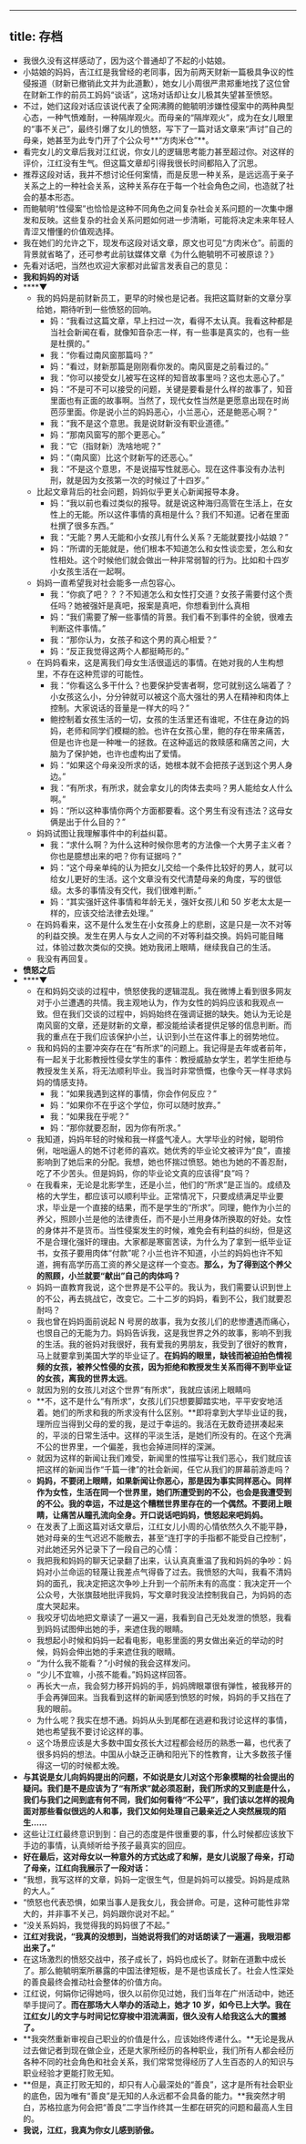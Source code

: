 - ---
  title: 存档
  ---
- 我很久没有这样感动了，因为这个普通却了不起的小姑娘。
- 小姑娘的妈妈，吉江红是我曾经的老同事，因为前两天财新一篇极具争议的性侵报道（财新已撤销此文并为此道歉），她女儿小周很严肃郑重地找了这位曾在财新工作的前员工妈妈“谈话”，这场对话却让女儿极其失望甚至愤怒。
- 不过，她们这段对话应该说代表了全网沸腾的鲍毓明涉嫌性侵案中的两种典型心态，一种气愤难耐，一种隔岸观火。而母亲的“隔岸观火”，成为在女儿眼里的“事不关己”，最终引爆了女儿的愤怒，写下了一篇对话文章来“声讨”自己的母亲，她甚至为此专门开了个公众号**“方肉米仓”**。
- 看完女儿的文章后我对江红说，你女儿的逻辑思考能力甚至超过你。对这样的评价，江红没有生气。但这篇文章却引得我很长时间都陷入了沉思。
- 推荐这段对话，我并不想讨论任何案情，而是反思一种关系，是远远高于亲子关系之上的一种社会关系，这种关系存在于每一个社会角色之间，也造就了社会的基本形态。
- 而鲍毓明“性侵案”也恰恰是这种不同角色之间复杂社会关系问题的一次集中爆发和反映。这些复杂的社会关系问题如何进一步清晰，可能将决定未来年轻人青涩又懵懂的价值观选择。
- 我在她们的允许之下，现发布这段对话文章，原文也可见“方肉米仓”。前面的背景就省略了，还可参考此前钛媒体文章《为什么鲍毓明不可被原谅？》
- 先看对话吧，当然也欢迎大家都对此留言发表自己的意见：
- **我和妈妈的对话**
- ******▼**
	- 我的妈妈是前财新员工，更早的时候也是记者。我把这篇财新的文章分享给她，期待听到一些愤怒的回响。
		- 妈：“我看过这篇文章，早上扫过一次，看得不太认真。我看这种都是当社会新闻在看，就像知音杂志一样，有一些事是真实的，也有一些是杜撰的。”
		- 我：“你看过南风窗那篇吗？”
		- 妈：“看过，财新那篇是刚刚看你发的。南风窗是之前看过的。”
		- 我：“你可以接受女儿被写在这样的知音故事里吗？这也太恶心了。”
		- 妈：“不是可不可以接受的问题，关键是要看是什么样的故事了，知音里面也有正面的故事啊。当然了，现代女性当然是更愿意出现在时尚芭莎里面。你是说小兰的妈妈恶心，小兰恶心，还是鲍恶心啊？”
		- 我：“我不是这个意思。我是说财新没有职业道德。”
		- 妈：“那南风窗写的那个更恶心。”
		- 我：“它（指财新）洗啥地呢？”
		- 妈：“（南风窗）比这个财新写的还恶心。”
		- 我：“不是这个意思，不是说描写性就恶心。现在这件事没有办法判刑，就是因为女孩第一次的时候过了十四岁。”
	- 比起文章背后的社会问题，妈妈似乎更关心新闻报导本身。
		- 妈：“我以前也看过类似的报导。就是说这种海归高管在生活上，在女性上的无能。所以这件事情的真相是什么？我们不知道。记者在里面杜撰了很多东西。”
		- 我：“无能？男人无能和小女孩儿有什么关系？无能就要找小姑娘？”
		- 妈：“所谓的无能就是，他们根本不知道怎么和女性谈恋爱，怎么和女性相处。这个时候他们就会做出一种非常弱智的行为。比如和十四岁小女孩生活在一起啊。
	- 妈妈一直希望我对社会能多一点包容心。
		- 我：“你疯了吧？？？不知道怎么和女性打交道？女孩子需要付这个责任吗？她被强奸是真吧，报案是真吧，你想看到什么真相
		- 妈：“我们需要了解一些事情的背景。我们看不到事件的全貌，很难去判断这件事情。”
		- 我：“那你认为，女孩子和这个男的真心相爱？”
		- 妈：“反正我觉得这两个人都挺畸形的。”
	- 在妈妈看来，这是离我们母女生活很遥远的事情。在她对我的人生构想里，不存在这种荒谬的可能性。
		- 我：“你看这么多干什么？也要保护受害者啊，您可就别这么端着了？小女孩这么小，分分钟就可以被这个高大强壮的男人在精神和肉体上控制。大家说话的音量是一样大的吗？”
		- 鲍控制着女孩生活的一切，女孩的生活里还有谁呢，不住在身边的妈妈，老师和同学们模糊的脸。也许在女孩心里，鲍的存在带来痛苦，但是也许也是一种唯一的拯救。在这种遥远的救赎感和痛苦之间，大脑为了保护她，也许也虚构出了爱情。
		- 妈：“如果这个母亲没所求的话，她根本就不会把孩子送到这个男人身边。”
		- 我：“有所求，有所求，就会拿女儿的肉体去卖吗？男人能给女人什么啊。”
		- 妈：“所以这种事情你两个方面都要看。这个男生有没有违法？这母女俩是出于什么目的？”
	- 妈妈试图让我理解事件中的利益纠葛。
		- 我：“求什么啊？为什么这种时候你思考的方法像一个大男子主义者？你也是臆想出来的吧？你有证据吗？”
		- 妈：“这个母亲单纯的认为把女儿交给一个条件比较好的男人，就可以给女儿更好的生活。这个文章没有交代清楚母亲的角度，写的很低级。太多的事情没有交代，我们很难判断。”
		- 妈：“其实强奸这件事情和年龄无关，强奸女孩儿和 50 岁老太太是一样的，应该交给法律去处理。”
	- 在妈妈看来，这不是什么发生在小女孩身上的悲剧，这是只是一次不对等的利益交换。发生在男人与女人之间的不对等利益交换。妈妈可能目睹过，体验过数次类似的交换。她劝我闭上眼睛，继续我自己的生活。
	- 我没有再回复。
- **愤怒之后**
- ******▼**
	- 在和妈妈交谈的过程中，愤怒使我的逻辑混乱。我在微博上看到很多网友对于小兰遭遇的共情。我主观地认为，作为女性的妈妈应该和我观点一致。但在我们交谈的过程中，妈妈始终在强调证据的缺失。她认为无论是南风窗的文章，还是财新的文章，都没能给读者提供足够的信息判断。而我的重点在于我们应该保护小兰，认识到小兰在这件事上的弱势地位。
	- 我和妈妈的主要冲突存在在“有所求”的问题上。我记得是去年或者前年，有一起关于北影教授性侵女学生的事件：教授威胁女学生，若学生拒绝与教授发生关系，将无法顺利毕业。我当时非常愤慨，也像今天一样寻求妈妈的情感支持。
		- 我：“如果我遇到这样的事情，你会作何反应？”
		- 妈：“如果你不在乎这个学位，你可以随时放弃。”
		- 我：“如果我在乎呢？”
		- 妈：“那你就要忍耐，因为你有所求。”
	- 我知道，妈妈年轻的时候和我一样盛气凌人。大学毕业的时候，聪明伶俐，咄咄逼人的她不讨老师的喜欢。她优秀的毕业论文被评为“良”，直接影响到了她后来的分配。我想，她也怀揣过愤怒。她也为她的不善忍耐，吃了不少苦头。但是妈妈，你的毕业论文真的应该得“良”吗？
	- 在我看来，无论是北影学生，还是小兰，他们的“所求”是正当的。成绩及格的大学生，都应该可以顺利毕业。正常情况下，只要成绩满足毕业要求，毕业是一个直接的结果，而不是学生的“所求”。同理，鲍作为小兰的养父，照顾小兰是他的法律责任，而不是小兰用身体所换取的好处。女性的身体并不是货币。当性侵案发生的时候，难免会有利益的纠纷，但是这不是合理化强奸的理由。大家都是寒窗苦读，为什么为了拿到一纸毕业证书，女孩子要用肉体“付款”呢？小兰也许不知道，小兰的妈妈也许不知道，拥有高学历高工资的养父是这样一个变态。**那么，为了得到这个养父的照顾，小兰就要“献出”自己的肉体吗？**
	- 妈妈一直教育我说，这个世界是不公平的。我认为，我们需要认识到世上的不公，再去挑战它，改变它。二十二岁的妈妈，看到不公，我们就要忍耐吗？
	- 我也曾在妈妈面前说起 N 号房的故事，我为女孩儿们的悲惨遭遇而痛心，也恨自己的无能为力。妈妈告诉我，这是我世界之外的故事，影响不到我的生活。我的爸妈对我很好，我有爱我的男朋友，我受到了很好的教育，马上就要拿到美国大学的毕业证了。**在妈妈的眼里，缺钱而被迫拍色情视频的女孩，被养父性侵的女孩，因为拒绝和教授发生关系而得不到毕业证的女孩，离我的世界太远**。
	- 就因为别的女孩儿对这个世界“有所求”，我就应该闭上眼睛吗
	- **不，这不是什么“有所求”，女孩儿们只想要脚踏实地，平平安安地活着。她们的所求和我的所求没有什么区别。**即将拿到大学毕业证的我，理所应当得到父母的爱的我，是过于幸运的。我活在无数奇迹拼凑起来的，平淡的日常生活中。这样的平淡生活，是她们所没有的。在这个充满不公的世界里，一个偏差，我也会掉进同样的深渊。
	- 就因为这样的新闻让我们难受，新闻里的性描写让我们恶心，我们就应该把这样的新闻当作“千篇一律”的社会新闻，任它从我们的屏幕前游走吗？
	- **妈妈，不要闭上眼睛，如果新闻让你恶心，那是因为事实同样恶心。同样作为女性，生活在同一个世界里，她们所遭受到的不公，也会是我遭受到的不公。我的幸运，不过是这个糟糕世界里存在的一个偶然。不要闭上眼睛，让痛苦从瞳孔流向全身。开口说话吧妈妈，愤怒起来吧妈妈。**
	- 在发表了上面这篇对话文章后，江红女儿小周的心情依然久久不能平静，她对母亲的生气迟迟不能散去，甚至“连打字的手指都不能受自己控制”，对此她还另外记录下了一段自己的心情：
	- 我把我和妈妈的聊天记录翻了出来，认认真真重温了我和妈妈的争吵：妈妈对小兰命运的轻蔑让我差点气得昏了过去。我愤怒的大叫，我看不清妈妈的面孔，我决定把这次争吵上升到一个前所未有的高度：我决定开一个公众号，大张旗鼓地批评我妈，写文章时我没法控制我自己，为妈妈的态度大哭起来。
	- 我咬牙切齿地把文章读了一遍又一遍，我看到自己无处发泄的愤怒，我看到妈妈试图伸出她的手，来遮住我的眼睛。
	- 我想起小时候和妈妈一起看电影，电影里面的男女做出亲近的举动的时候，妈妈会伸出她的手来遮住我的眼睛。
	- “为什么我不能看？”小时候的我会这样发问。
	- “少儿不宜嘛，小孩不能看。”妈妈这样回答。
	- 再长大一点，我会努力移开妈妈的手，妈妈牌眼罩很有弹性，被我移开的手会再弹回来。当我看到这样的新闻感到愤怒的时候，妈妈的手又挡在了我的眼前。
	- 为什么呢？我实在想不通。妈妈从头到尾都在逃避和我讨论这样的事情，她也希望我不要讨论这样的事。
	- 这个场景应该是大多数中国女孩长大过程都会经历的熟悉一幕，也代表了很多妈妈的想法。中国从小缺乏正确和阳光下的性教育，让大多数孩子懂得这一切的时候都太晚。
- **与其说是女儿向妈妈提出的问题，不如说是女儿对这个形象模糊的社会提出的疑问。我们是不是应该为了“有所求”就必须忍耐，我们所求的又到底是什么，我们与我们之间到底有何不同，我们如何看待“不公平”，我们该以怎样的视角面对那些看似很远的人和事，我们又如何处理自己最亲近之人突然展现的陌生……**
- 这些让江红最终意识到到：自己的态度是件很重要的事，什么时候都应该放下手边的事情，认真倾听给予孩子最真实的回应。
- **好在最后，这对母女以一种意外的方式达成了和解，是女儿说服了母亲，打动了母亲，江红向我展示了一段对话：**
- “我想，我写这样的文章，妈妈一定很生气，但是妈妈可以接受。妈妈是成熟的大人。”
- “愤怒也代表恐惧，如果当事人是我女儿，我会拼命。可是，这种可能性非常大的，并非事不关己，妈妈跟你说对不起。”
- “没关系妈妈，我觉得我的妈妈很了不起。”
- **江红对我说，“我真的没想到，当她说将我们的对话朗读了一遍遍，我眼泪都出来了。”**
- 在这场激烈的愤怒交战中，孩子成长了，妈妈也成长了。财新在道歉中成长了。那么鲍毓明案所暴露的中国法律短板，是不是也该成长了。社会人性深处的善良最终会推动社会整体的价值方向。
- 江红说，何娟你记得她吗，很久以前你见过她，我们当年在广州活动中，她还举手提问了。**而在那场大人举办的活动上，她才 10 岁，如今已上大学。我在江红女儿的文字与时间记忆穿梭中泪流满面，很久没有人给我这么大的震撼了。**
- **我突然重新审视自己职业的价值是什么，应该始终传递什么。**无论是我从过去做记者到现在做企业，还是大家所经历的各种职业，我们所有人都会经历各种不同的社会角色和社会关系，我们常常觉得经历了人生百态的人的知识与职业经验才更能打败无知。
- **但是，真正打败无知的，却只有人心最深处的“善良”，这才是所有社会职业的底色，因为唯有“善良”是无知的人永远都不会具备的能力。**我突然才明白，苏格拉底为何会把“善良”二字当作终其一生都在研究的问题和最高人生目的。
- **我说，江红，我真为你女儿感到骄傲。**